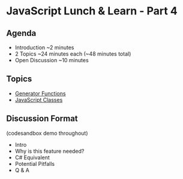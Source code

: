 # JavaScript Lunch &amp; Learn - Part 4

## Agenda
- Introduction ~2 minutes
- 2 Topics ~24 minutes each (~48 minutes total)
- Open Discussion ~10 minutes

## Topics
- [Generator Functions](generator-functions/README.md)
- [JavaScript Classes](javascript-classes/README.md)

## Discussion Format
(codesandbox demo throughout)
- Intro
- Why is this feature needed?
- C# Equivalent
- Potential Pitfalls
- Q & A
